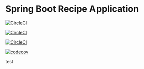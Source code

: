 # Spring Boot Recipe Application

[![CircleCI](https://circleci.com/gh/maraya29/spring5-recipe-app-using-project-lombok-junit-test.svg?style=svg)](https://circleci.com/gh/maraya29/spring5-recipe-app-using-project-lombok-junit-test)

[![CircleCI](https://circleci.com/gh/cotalabs/factorly.svg?style=svg)](https://circleci.com/gh/cotalabs/factorly)

[![CircleCI](https://circleci.com/gh/cotalabs/factorly/tree/master.svg?style=svg)](https://circleci.com/gh/cotalabs/factorly/tree/master)

[![codecov](https://codecov.io/gh/maraya29/spring5-recipe-app-using-project-lombok-junit-test/branch/master/graph/badge.svg)](https://codecov.io/gh/maraya29/spring5-recipe-app-using-project-lombok-junit-test)

test
